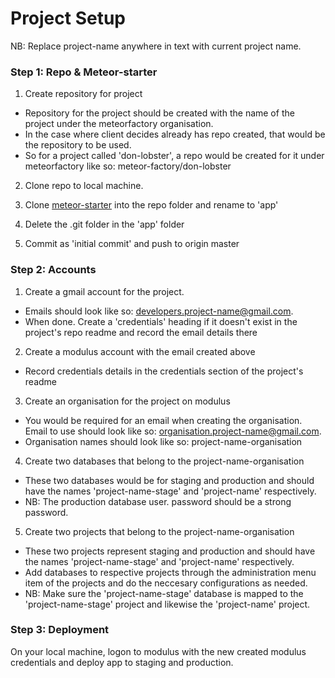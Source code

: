 # Project Setup

NB: Replace project-name anywhere in text with current project name.


### Step 1: Repo & Meteor-starter

1. Create repository for project
 - Repository for the project should be created with the name of the project under the meteorfactory organisation.
 - In the case where client decides already has repo created, that would be the repository to be used. 
 - So for a project called 'don-lobster', a repo would be created for it under meteorfactory like so: meteor-factory/don-lobster

2. Clone repo to local machine.

3. Clone [meteor-starter](https://github.com/yogiben/meteor-starter) into the repo folder and rename to 'app'

4. Delete the .git folder in the 'app' folder

5. Commit as 'initial commit' and push to origin master


### Step 2: Accounts

1. Create a gmail account for the project.
 - Emails should look like so: developers.project-name@gmail.com.
 - When done. Create a 'credentials' heading if it doesn't exist in the project's repo readme and record the email details there

2. Create a modulus account with the email created above
 - Record credentials details in the credentials section of the project's readme

3. Create an organisation for the project on modulus
 - You would be required for an email when creating the organisation. Email to use should look like so:  organisation.project-name@gmail.com.
 - Organisation names should look like so: project-name-organisation

4. Create two databases that belong to the project-name-organisation
 - These two databases would be for staging and production and should have the names 'project-name-stage' and 'project-name' respectively.
 - NB: The production database user. password should be a strong password.

5. Create two projects that belong to the project-name-organisation
 - These two projects represent staging and production and should have the names 'project-name-stage' and 'project-name' respectively.
 - Add databases to respective projects through the administration menu item of the projects and do the neccesary configurations as needed.
 - NB: Make sure the 'project-name-stage' database is mapped to the 'project-name-stage' project and likewise the 'project-name' project.


### Step 3: Deployment

On your local machine, logon to modulus with the new created modulus credentials and deploy app to staging and production.
